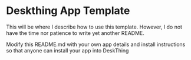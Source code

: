# Deskthing App Template

This will be where I describe how to use this template. However, I do not have the time nor patience to write yet another README. 

Modify this README.md with your own app details and install instructions so that anyone can install your app into DeskThing